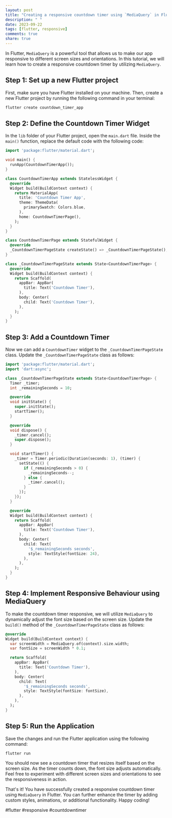 ```yaml
---
layout: post
title: "Creating a responsive countdown timer using `MediaQuery` in Flutter"
description: " "
date: 2023-09-22
tags: [flutter, responsive]
comments: true
share: true
---
```


In Flutter, `MediaQuery` is a powerful tool that allows us to make our app responsive to different screen sizes and orientations. In this tutorial, we will learn how to create a responsive countdown timer by utilizing `MediaQuery`.

## Step 1: Set up a new Flutter project

First, make sure you have Flutter installed on your machine. Then, create a new Flutter project by running the following command in your terminal:

```dart
flutter create countdown_timer_app
```

## Step 2: Define the Countdown Timer Widget

In the `lib` folder of your Flutter project, open the `main.dart` file. Inside the `main()` function, replace the default code with the following code:

```dart
import 'package:flutter/material.dart';

void main() {
  runApp(CountdownTimerApp());
}

class CountdownTimerApp extends StatelessWidget {
  @override
  Widget build(BuildContext context) {
    return MaterialApp(
      title: 'Countdown Timer App',
      theme: ThemeData(
        primarySwatch: Colors.blue,
      ),
      home: CountdownTimerPage(),
    );
  }
}

class CountdownTimerPage extends StatefulWidget {
  @override
  _CountdownTimerPageState createState() => _CountdownTimerPageState();
}

class _CountdownTimerPageState extends State<CountdownTimerPage> {
  @override
  Widget build(BuildContext context) {
    return Scaffold(
      appBar: AppBar(
        title: Text('Countdown Timer'),
      ),
      body: Center(
        child: Text('Countdown Timer'),
      ),
    );
  }
}
```

## Step 3: Add a Countdown Timer

Now we can add a `CountdownTimer` widget to the `_CountdownTimerPageState` class. Update the `_CountdownTimerPageState` class as follows:

```dart
import 'package:flutter/material.dart';
import 'dart:async';

class _CountdownTimerPageState extends State<CountdownTimerPage> {
  Timer _timer;
  int _remainingSeconds = 10;

  @override
  void initState() {
    super.initState();
    startTimer();
  }

  @override
  void dispose() {
    _timer.cancel();
    super.dispose();
  }

  void startTimer() {
    _timer = Timer.periodic(Duration(seconds: 1), (timer) {
      setState(() {
        if (_remainingSeconds > 0) {
          _remainingSeconds--;
        } else {
          _timer.cancel();
        }
      });
    });
  }

  @override
  Widget build(BuildContext context) {
    return Scaffold(
      appBar: AppBar(
        title: Text('Countdown Timer'),
      ),
      body: Center(
        child: Text(
          '$_remainingSeconds seconds',
          style: TextStyle(fontSize: 24),
        ),
      ),
    );
  }
}
```

## Step 4: Implement Responsive Behaviour using MediaQuery

To make the countdown timer responsive, we will utilize `MediaQuery` to dynamically adjust the font size based on the screen size. Update the `build()` method of the `_CountdownTimerPageState` class as follows:

```dart
@override
Widget build(BuildContext context) {
  var screenWidth = MediaQuery.of(context).size.width;
  var fontSize = screenWidth * 0.1;

  return Scaffold(
    appBar: AppBar(
      title: Text('Countdown Timer'),
    ),
    body: Center(
      child: Text(
        '$_remainingSeconds seconds',
        style: TextStyle(fontSize: fontSize),
      ),
    ),
  );
}
```

## Step 5: Run the Application

Save the changes and run the Flutter application using the following command:

```dart
flutter run
```

You should now see a countdown timer that resizes itself based on the screen size. As the timer counts down, the font size adjusts automatically. Feel free to experiment with different screen sizes and orientations to see the responsiveness in action.

That's it! You have successfully created a responsive countdown timer using `MediaQuery` in Flutter. You can further enhance the timer by adding custom styles, animations, or additional functionality. Happy coding!

#flutter #responsive #countdowntimer